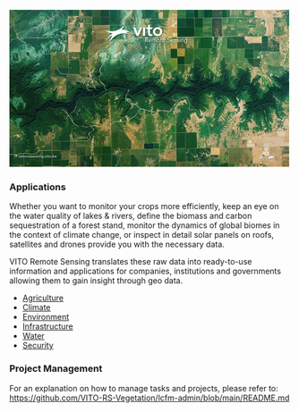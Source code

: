 ![VITO Remote Sensing](https://github.com/VITO-RS-Vegetation/.github/blob/main/profile/vito.gif)  

### Applications

Whether you want to monitor your crops more efficiently, keep an eye on the water quality of lakes & rivers, define the biomass and carbon sequestration of a forest stand, monitor the dynamics of global biomes in the context of climate change, or inspect in detail solar panels on roofs, satellites and drones provide you with the necessary data.

VITO Remote Sensing translates these raw data into ready-to-use information and applications for companies, institutions and governments allowing them to gain insight through geo data.
* [Agriculture](https://remotesensing.vito.be/applications/agriculture)
* [Climate](https://remotesensing.vito.be/applications/climate)
* [Environment](https://remotesensing.vito.be/applications/environment)
* [Infrastructure](https://remotesensing.vito.be/applications/infrastructure)
* [Water](https://remotesensing.vito.be/applications/water)
* [Security](https://remotesensing.vito.be/applications/security)

### Project Management

For an explanation on how to manage tasks and projects, please refer to: https://github.com/VITO-RS-Vegetation/lcfm-admin/blob/main/README.md
